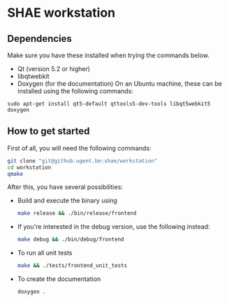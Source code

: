 # SHAE workstation

## Dependencies
Make sure you have these installed when trying the commands below.
* Qt (version 5.2 or higher)
* libqtwebkit
* Doxygen (for the documentation)
On an Ubuntu machine, these can be installed using the following commands:
```
sudo apt-get install qt5-default qttools5-dev-tools libqt5webkit5 doxygen
```

## How to get started
First of all, you will need the following commands:
```bash
git clone "git@github.ugent.be:shae/workstation"
cd workstation
qmake
```

After this, you have several possibilities:
* Build and execute the binary using
  ```bash
  make release && ./bin/release/frontend
  ```
* If you're interested in the debug version, use the following instead:
  ```bash
  make debug && ./bin/debug/frontend
  ```
* To run all unit tests
  ```bash
  make && ./tests/frontend_unit_tests
  ```
* To create the documentation
  ```bash
  doxygen .
  ```

